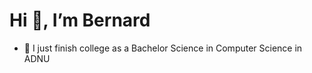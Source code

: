 # Hi 👋, I’m Bernard
- 👀 I just finish college as a Bachelor Science in Computer Science in ADNU

<!---
BernardL0/BernardL0 is a ✨ special ✨ repository because its `README.md` (this file) appears on your GitHub profile.
You can click the Preview link to take a look at your changes.
--->
